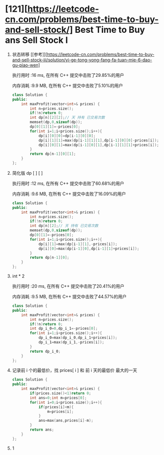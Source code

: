 #  [121][https://leetcode-cn.com/problems/best-time-to-buy-and-sell-stock/] Best Time to Buy ans Sell Stock I

1. 状态转移 [[参考]][https://leetcode-cn.com/problems/best-time-to-buy-and-sell-stock-iii/solution/yi-ge-tong-yong-fang-fa-tuan-mie-6-dao-gu-piao-wen]

   执行用时 :16 ms, 在所有 C++ 提交中击败了29.85%的用户

   内存消耗 :9.9 MB, 在所有 C++ 提交中击败了5.10%的用户

   ```c++
   class Solution {
   public:
       int maxProfit(vector<int>& prices) {
           int n=prices.size();
           if(!n)return 0;
           int dp[n][2][2];// 天 持有 已交易次数
           memset(dp,0,sizeof(dp));
           dp[0][1][1]=-prices[0];
           for(int i=1;i<prices.size();i++){
               dp[i][0][0]=dp[i-1][0][0];
               dp[i][1][1]=max(dp[i-1][1][1],dp[i-1][0][0]-prices[i]);
               dp[i][0][1]=max(dp[i-1][0][1],dp[i-1][1][1]+prices[i]);
           }
           return dp[n-1][0][1];
       }
   };
   ```

2. 简化版 dp [ ] [ ]

   执行用时 :12 ms, 在所有 C++ 提交中击败了60.68%的用户

   内存消耗 :9.6 MB, 在所有 C++ 提交中击败了16.09%的用户

   ```c++
   class Solution {
   public:
       int maxProfit(vector<int>& prices) {
           int n=prices.size();
           if(!n)return 0;
           int dp[n][2];// 天 持有 已交易次数
           memset(dp,0,sizeof(dp));
           dp[0][1]=-prices[0];
           for(int i=1;i<prices.size();i++){
               dp[i][1]=max(dp[i-1][1],-prices[i]);
               dp[i][0]=max(dp[i-1][0],dp[i-1][1]+prices[i]);
           }
           return dp[n-1][0];
       }
   };
   ```

3. int * 2

   执行用时 :20 ms, 在所有 C++ 提交中击败了20.41%的用户

   内存消耗 :9.5 MB, 在所有 C++ 提交中击败了44.57%的用户

   ```c++
   class Solution {
   public:
       int maxProfit(vector<int>& prices) {
           int n=prices.size();
           if(!n)return 0;
           int dp_i_0=0,dp_i_1=-prices[0];
           for(int i=1;i<prices.size();i++){
               dp_i_0=max(dp_i_0,dp_i_1+prices[i]);
               dp_i_1=max(dp_i_1,-prices[i]);
           }
           return dp_i_0;
       }
   };
   ```

4. 记录前 i 个的最低价，找 prices[ i ] 和 前 i 天的最低价 最大的一天

   ```c++
   class Solution {
   public:
       int maxProfit(vector<int>& prices) {
           if(prices.size()<1)return 0;
           int ans=0;int m=prices[0];
           for(int i=0;i<prices.size();i++){
               if(prices[i]<m){
                   m=prices[i];
               }
               ans=max(ans,prices[i]-m);
           }
           return ans;
       }
   };
   ```

5. 1
